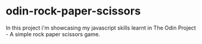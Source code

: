 # odin-rock-paper-scissors

In this project i'm showcasing my javascript skills learnt in The Odin Project - A simple rock paper scissors game.